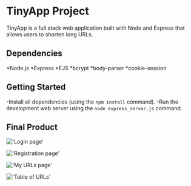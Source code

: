 # TinyApp Project

TinyApp is a full stack web application built with Node and Express that allows users to shorten long URLs.


## Dependencies

*Node.js
*Express
*EJS
*bcrypt
*body-parser
*cookie-session



## Getting Started

-Install all dependencies (using the `npm install` command).
-Run the development web server using the `node express_server.js` command.

## Final Product

!['Login page'](https://user-images.githubusercontent.com/43753531/58142626-bdee5900-7bfc-11e9-94ec-b14584a483f2.png)

!['Registration page'](https://user-images.githubusercontent.com/43753531/58142675-e7a78000-7bfc-11e9-82e4-17c055a10746.png)

!['My URLs page'](https://user-images.githubusercontent.com/43753531/58142693-f9892300-7bfc-11e9-8b08-8e6eab4f8189.png)

!['Table of URLs'](https://user-images.githubusercontent.com/43753531/58142727-10c81080-7bfd-11e9-9b23-6d82800c23c2.png)
